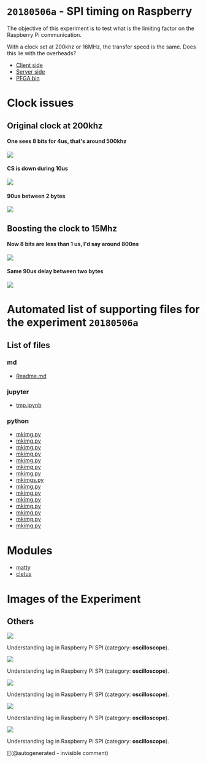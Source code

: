 # `20180506a` - SPI timing on Raspberry

The objective of this experiment is to test what is the limiting factor on the Raspberry Pi communication.

With a clock set at 200khz or 16MHz, the transfer speed is the same. Does this lie with the overheads?


* [Client side](/matty/20180430a/20180430a-Client.ipynb)
* [Server side](/matty/20180430a/20180430a-Server.ipynb)
* [PFGA bin](/matty/prog_flash/pMATTYtestRegisterasyn_nomoreadd_20180401.bin)

# Clock issues

## Original clock at 200khz

#### One sees 8 bits for 4us, that's around 500khz

![](/matty/20180506a/images/IMAG001.png)

#### CS is down during 10us

![](/matty/20180506a/images/IMAG002.png)

#### 90us between 2 bytes

![](/matty/20180506a/images/IMAG003.png)

## Boosting the clock to 15Mhz

#### Now 8 bits are less than 1 us, I'd say around 800ns

![](/matty/20180506a/images/IMAG004.png)

#### Same 90us delay between two bytes

![](/matty/20180506a/images/IMAG005.png)


# Automated list of supporting files for the __experiment `20180506a`__

## List of files

### md

* [Readme.md](/matty/20180506a/Readme.md)


### jupyter

* [tmp.ipynb](/tmp.ipynb)


### python

* [mkimg.py](/include/images/diasonics_50/mkimg.py)
* [mkimg.py](/include/images/kretzaw145ba/20180811b/mkimg.py)
* [mkimg.py](/include/images/ADR/mkimg.py)
* [mkimg.py](/matty/20180506a/mkimg.py)
* [mkimg.py](/include/s3/images/uProbe1/mkimg.py)
* [mkimg.py](/include/images/ausonics75/mkimg.py)
* [mkimg.py](/include/cn_mechprob/mkimg.py)
* [mkimgs.py](/include/images/apogee10MHz/Round2/mkimgs.py)
* [mkimg.py](/include/images/diasonics_gpm_plus_35/mkimg.py)
* [mkimg.py](/include/images/apogee5MHz/mkimg.py)
* [mkimg.py](/include/images/atladrict/mkimg.py)
* [mkimg.py](/include/images/diasonics_75/mkimg.py)
* [mkimg.py](/include/images/apogee10MHz/mkimg.py)
* [mkimg.py](/include/images/Interspec/mkimg.py)
* [mkimg.py](/include/clarius/mkimg.py)





# Modules

* [matty](/matty/)
* [cletus](/retired/cletus/)




# Images of the Experiment

## Others

![](/matty/20180506a/images/IMAG005.png)

Understanding lag in Raspberry Pi SPI (category: __oscilloscope__).

![](/matty/20180506a/images/IMAG004.png)

Understanding lag in Raspberry Pi SPI (category: __oscilloscope__).

![](/matty/20180506a/images/IMAG001.png)

Understanding lag in Raspberry Pi SPI (category: __oscilloscope__).

![](/matty/20180506a/images/IMAG003.png)

Understanding lag in Raspberry Pi SPI (category: __oscilloscope__).

![](/matty/20180506a/images/IMAG002.png)

Understanding lag in Raspberry Pi SPI (category: __oscilloscope__).










[](@autogenerated - invisible comment)